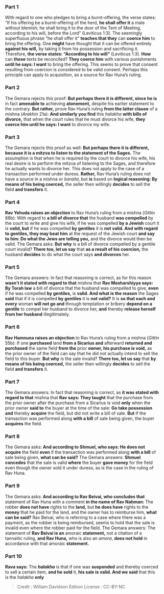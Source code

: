 
### Part 1
With regard to one who pledges to bring a burnt-offering, the verse states: “If his offering be a burnt-offering of the herd, <b>he shall offer it</b> a male without blemish; he shall bring it to the door of the Tent of Meeting, according to his will, before the Lord” (Leviticus 1:3). The seemingly superfluous phrase “he shall offer it” <b>teaches that they</b> can <b>coerce him</b> to bring the offering. One <b>might</b> have thought that it can be offered entirely <b>against his will,</b> by taking it from his possession and sacrificing it. Therefore, <b>the verse states: “According to his will”</b> (Leviticus 1:3). <b>How</b> can <b>these</b> texts be reconciled? <b>They coerce him</b> with various punishments <b>until he says: I want</b> to bring the offering. This seems to prove that consent resulting from coercion is considered to be valid consent. Perhaps this principle can apply to acquisition, as a source for Rav Huna’s ruling.

### Part 2
The Gemara rejects this proof: <b>But perhaps there it is different, since he is</b> in fact <b>amenable to</b> achieving <b>atonement,</b> despite his earlier statement to the contrary. <b>But rather,</b> prove Rav Huna’s ruling <b>from the latter clause</b> of a mishna (<i>Arakhin</i> 21a): <b>And similarly you find</b> this <i>halakha</i> <b>with bills of divorce,</b> that when the court rules that he must divorce his wife, <b>they coerce him until he says: I want</b> to divorce my wife.

### Part 3
The Gemara rejects this proof as well: <b>But perhaps there it is different, because it is a mitzva to listen to the statement of the Sages.</b> The assumption is that when he is required by the court to divorce his wife, his real desire is to perform the mitzva of listening to the Sages, and therefore he actually wants to divorce her. This does not apply to the case of a transaction performed under duress. <b>Rather,</b> Rav Huna’s ruling does not have a source in a mishna or <i>baraita</i>, but <b>is</b> based on <b>logical reasoning: By means of his being coerced,</b> the seller then willingly <b>decides</b> to sell the field <b>and transfers</b> it.

### Part 4
<b>Rav Yehuda raises an objection</b> to Rav Huna’s ruling from a mishna (<i>Gittin</i> 88b): With regard to <b>a bill of divorce that</b> the husband <b>was compelled</b> by the court to write and give his wife, if he was compelled <b>by a Jewish</b> court it is <b>valid, but</b> if he was compelled <b>by gentiles</b> it is <b>not valid. And with regard to gentiles, they may beat him</b> at the request of the Jewish court <b>and say to him: Do what the Jews are telling you,</b> and the divorce would then be valid. The Gemara asks: <b>But why</b> is a bill of divorce compelled by a gentile court invalid? <b>There too, let us say</b> that <b>as a result of his coercion,</b> the husband <b>decides</b> to do what the court says <b>and divorces</b> her.

### Part 5
The Gemara answers: In fact that reasoning is correct, as for this reason <b>wasn’t it stated with regard to that</b> mishna that <b>Rav Mesharshiyya says: By Torah law</b> a bill of divorce that the husband was compelled to give, <b>even</b> if he was compelled <b>by gentiles,</b> is <b>valid. And what is the reason</b> the Sages <b>said</b> that if it is compelled <b>by gentiles</b> it is <b>not valid?</b> It is <b>so that each and every</b> woman <b>will not go and</b> through temptation or bribery <b>depend on a gentile</b> to compel her husband to divorce her, <b>and</b> thereby <b>release herself from her husband</b> illegitimately.

### Part 6
<b>Rav Hamnuna raises an objection</b> to Rav Huna’s ruling from a mishna (<i>Gittin</i> 55b): If one <b>purchased</b> land <b>from a Sicarius and</b> afterward <b>returned and purchased</b> the same field <b>from the</b> prior <b>owner, his purchase is void,</b> as the prior owner of the field can say that he did not actually intend to sell the field to this buyer. <b>But why</b> is the sale invalid? <b>There too, let us say</b> that <b>by means of his being coerced,</b> the seller then willingly <b>decides</b> to sell the field <b>and transfers</b> it.

### Part 7
The Gemara answers: In fact that reasoning is correct, as <b>it was stated with regard to that</b> mishna that <b>Rav says: They taught</b> that the purchase from the prior owner after the purchase from a Sicarius is void <b>only</b> when the prior owner <b>said to</b> the buyer at the time of the sale: <b>Go take possession and</b> thereby <b>acquire</b> the field, but did not write a bill of sale. <b>But</b> if the transaction was performed along <b>with a bill</b> of sale being given, the buyer <b>acquires</b> the field.

### Part 8
The Gemara asks: <b>And according to Shmuel, who says: He does not acquire</b> the field <b>even</b> if the transaction was performed along <b>with a bill</b> of sale being given, <b>what can be said?</b> The Gemara answers: <b>Shmuel concedes</b> that the sale is valid <b>where</b> the buyer <b>gave money</b> for the field even though the owner sold it under duress, as is the case in the ruling of Rav Huna.

### Part 9
The Gemara asks: <b>And according to Rav Beivai, who concludes that</b> statement of Rav Huna with a comment <b>in the name of Rav Naḥman:</b> The robber <b>does not have</b> rights to the <b>land,</b> but <b>he does have</b> rights to the <b>money</b> that he paid for the land, and the owner has to reimburse him, <b>what can be said?</b> Rav Beivai, who is referring to a case where there was a payment, as the robber is being reimbursed, seems to hold that the sale is invalid even where the robber paid for the field. The Gemara answers: The statement of <b>Rav Beivai is an</b> amoraic <b>statement,</b> not a citation of a tannaitic ruling, <b>and Rav Huna,</b> who is also an <i>amora</i>, <b>does not hold</b> in accordance with that amoraic <b>statement.</b>

### Part 10
<b>Rava says:</b> The <b><i>halakha</i></b> is that if one was <b>suspended</b> and thereby coerced to sell a certain item, <b>and he sold</b> it, <b>his sale is valid. And we said</b> that this is the <i>halakha</i> <b>only</b>

>Credit : William Davidson Edition
>License : CC-BY-NC